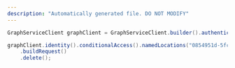 ```yaml
---
description: "Automatically generated file. DO NOT MODIFY"
---
```

<!-- markdownlint-disable MD041 -->

```java
GraphServiceClient graphClient = GraphServiceClient.builder().authenticationProvider( authProvider ).buildClient();

graphClient.identity().conditionalAccess().namedLocations("0854951d-5fc0-4eb1-b392-9b2c9d7949c2")
    .buildRequest()
    .delete();
```
